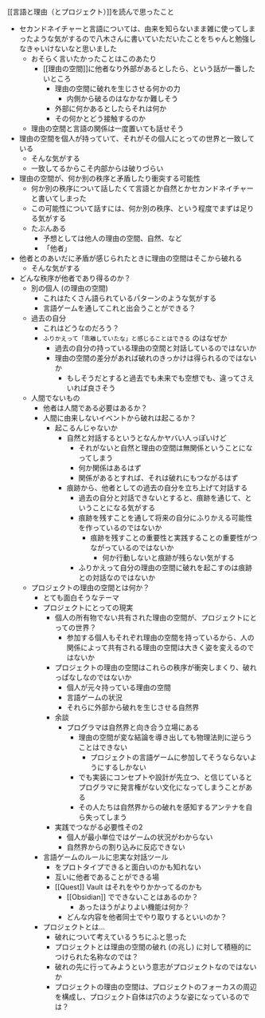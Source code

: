 [[言語と理由（とプロジェクト）]]を読んで思ったこと

- セカンドネイチャーと言語については、由来を知らないまま雑に使ってしまったような気がするので八木さんに書いていただいたことをちゃんと勉強しなきゃいけないなと思いました
	- おそらく言いたかったことはこのあたり
		- [[理由の空間]]に他者なり外部があるとしたら、という話が一番したいところ
			- 理由の空間に破れを生じさせる何かの力
				- 内側から破るのはなかなか難しそう
			- 外部に何かあるとしたらそれは何か
			- その何かとどう接触するのか
	- 理由の空間と言語の関係は一度置いても話せそう
- 理由の空間を個人が持っていて、それがその個人にとっての世界と一致している
	- そんな気がする
	- 一致してるからこそ内部からは破りづらい
- 理由の空間が、何か別の秩序と矛盾したり衝突する可能性
	- 何か別の秩序について話したくて言語とか自然とかセカンドネイチャーと書いてしまった
	- この可能性について話すには、何か別の秩序、という程度でまずは足りる気がする
	- たぶんある
		- 予想としては他人の理由の空間、自然、など
		- 「他者」
- 他者とのあいだに矛盾が感じられたときに理由の空間はそこから破れる
	- そんな気がする
- どんな秩序が他者であり得るのか？
	- 別の個人 (の理由の空間)
		- これはたくさん語られているパターンのような気がする
		- 言語ゲームを通してこれと出会うことができる？
	- 過去の自分
		- これはどうなのだろう？
		- `ふりかえって「乖離していたな」と感じることはできる` のはなぜか
			- 過去の自分の持っている理由の空間と対話しているのではないか
			- 理由の空間の差分があれば破れのきっかけは得られるのではないか
				- もしそうだとすると過去でも未来でも空想でも、違ってさえいれば良さそう
	- 人間でないもの
		- 他者は人間である必要はあるか？
		- 人間に由来しないイベントから破れは起こるか？
			- 起こるんじゃないか
				- 自然と対話するというとなんかヤバい人っぽいけど
					- それがないと自然と理由の空間は無関係ということになってしまう
					- 何か関係はあるはず
					- 関係があるとすれば、それは破れにもつながるはず
				- 痕跡から、他者としての過去の自分を立ち上げて対話する
					- 過去の自分と対話できないとすると、痕跡を通じて、ということになる気がする
					- 痕跡を残すことを通して将来の自分にふりかえる可能性を作っているのではないか
						- 痕跡を残すことの重要性と実践することの重要性がつながっているのではないか
							- 何か行動しないと痕跡が残らない気がする
					- ふりかえって自分の理由の空間に破れを起こすのは痕跡との対話なのではないか
	- プロジェクトの理由の空間とは何か？
		- とても面白そうなテーマ
		- プロジェクトにとっての現実
			- 個人の所有物でない共有された理由の空間が、プロジェクトにとっての世界？
				- 参加する個人もそれぞれ理由の空間を持っているから、人の関係によって共有される理由の空間は大きく姿を変えるのではないか
			- プロジェクトの理由の空間はこれらの秩序が衝突しまくり、破れっぱなしなのではないか
				- 個人が元々持っている理由の空間
				- 言語ゲームの状況
				- それらに外部から破れを生じさせる自然界
			- 余談
				- プログラマは自然界と向き合う立場にある
					- 理由の空間が変な結論を導き出しても物理法則に逆らうことはできない
						- プロジェクトの言語ゲームに参加してそうならないようにするしかない
					- でも実装にコンセプトや設計が先立つ、と信じているとプログラマに発言権がない文化になってしまうことがある
					- その人たちは自然界からの破れを感知するアンテナを自ら失ってしまう
			- 実践でつながる必要性その2
				- 個人が最小単位ではゲームの状況がわからない
				- 自然界からの割り込みに反応できない
		- 言語ゲームのルールに忠実な対話ツール
			- をプロトタイプできると面白いのかも知れない
			- 互いに他者であることができる場
			- [[Quest]] Vault はそれをやりかかってるのかも
				- [[Obsidian]] でできないことはあるのか？
					- あったほうがよりよい機能は何か？
				- どんな内容を他者同士でやり取りするといいのか？
		- プロジェクトとは…
			- 破れについて考えているうちにふと思った
			- プロジェクトとは理由の空間の破れ (の兆し) に対して積極的につけられた名称なのでは？
			- 破れの先に行ってみようという意志がプロジェクトなのではないか
			- プロジェクトの理由の空間は、プロジェクトのフォーカスの周辺を構成し、プロジェクト自体は穴のような姿になっているのでは？

